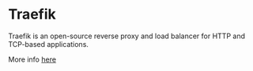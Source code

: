 # Traefik

Traefik is an open-source reverse proxy and load balancer for HTTP and TCP-based applications.

More info [here](https://traefik.io/traefik/)
